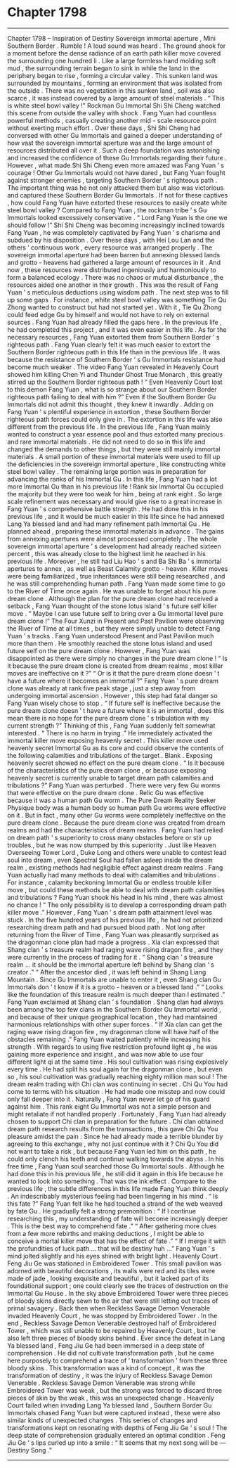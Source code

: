 
# Chapter 1798


---

Chapter 1798 – Inspiration of Destiny
Sovereign immortal aperture , Mini Southern Border .
Rumble !
A loud sound was heard .
The ground shook for a moment before the dense radiance of an earth path killer move covered the surrounding one hundred li .
Like a large formless hand molding soft mud , the surrounding terrain began to sink in while the land in the periphery began to rise , forming a circular valley .
This sunken land was surrounded by mountains , forming an environment that was isolated from the outside .
There was no vegetation in this sunken land , soil was also scarce , it was instead covered by a large amount of steel materials .
“ This is white steel bowl valley !” Rockman Gu Immortal Shi Shi Cheng watched this scene from outside the valley with shock .
Fang Yuan had countless powerful methods , casually creating another mid - scale resource point without exerting much effort .
Over these days , Shi Shi Cheng had conversed with other Gu Immortals and gained a deeper understanding of how vast the sovereign immortal aperture was and the large amount of resources distributed all over it .
Such a deep foundation was astonishing and increased the confidence of these Gu Immortals regarding their future .
However , what made Shi Shi Cheng even more amazed was Fang Yuan ’ s courage !
Other Gu Immortals would not have dared , but Fang Yuan fought against stronger enemies , targeting Southern Border ’ s righteous path .
The important thing was he not only attacked them but also was victorious and captured these Southern Border Gu Immortals .
If not for these captives , how could Fang Yuan have extorted these resources to easily create white steel bowl valley ?
Compared to Fang Yuan , the rockman tribe ’ s Gu Immortals looked excessively conservative .
“ Lord Fang Yuan is the one we should follow !” Shi Shi Cheng was becoming increasingly inclined towards Fang Yuan , he was completely captivated by Fang Yuan ’ s charisma and subdued by his disposition .
Over these days , with Hei Lou Lan and the others ’ continuous work , every resource was arranged properly .
The sovereign immortal aperture had been barren but annexing blessed lands and grotto - heavens had gathered a large amount of resources in it . And now , these resources were distributed ingeniously and harmoniously to form a balanced ecology .
There was no chaos or mutual disturbance , the resources aided one another in their growth .
This was the result of Fang Yuan ’ s meticulous deductions using wisdom path .
The next step was to fill up some gaps .
For instance , white steel bowl valley was something Tie Qu Zhong wanted to construct but had not started yet . With it , Tie Qu Zhong could feed edge Gu by himself and would not have to rely on external sources .
Fang Yuan had already filled the gaps here .
In the previous life , he had completed this project , and it was even easier in this life .
As for the necessary resources , Fang Yuan extorted them from Southern Border ’ s righteous path .
Fang Yuan clearly felt it was much easier to extort the Southern Border righteous path in this life than in the previous life .
It was because the resistance of Southern Border ’ s Gu Immortals resistance had become much weaker .
The video Fang Yuan revealed in Heavenly Court showed him killing Chen Yi and Thunder Ghost True Monarch , this greatly stirred up the Southern Border righteous path !
“ Even Heavenly Court lost to this demon Fang Yuan , what is so strange about our Southern Border righteous path failing to deal with him ?”
Even if the Southern Border Gu Immortals did not admit this thought , they knew it inwardly .
Adding on Fang Yuan ’ s plentiful experience in extortion , these Southern Border righteous path forces could only give in .
The extortion in this life was also different from the previous life .
In the previous life , Fang Yuan mainly wanted to construct a year essence pool and thus extorted many precious and rare immortal materials . He did not need to do so in this life and changed the demands to other things , but they were still mainly immortal materials .
A small portion of these immortal materials were used to fill up the deficiencies in the sovereign immortal aperture , like constructing white steel bowl valley .
The remaining large portion was in preparation for advancing the ranks of his Immortal Gu .
In this life , Fang Yuan had a lot more Immortal Gu than in his previous life !
Rank six Immortal Gu occupied the majority but they were too weak for him , being at rank eight .
So large scale refinement was necessary and would give rise to a great increase in Fang Yuan ’ s comprehensive battle strength .
He had done this in his previous life , and it would be much easier in this life since he had annexed Lang Ya blessed land and had many refinement path Immortal Gu .
He planned ahead , preparing these immortal materials in advance .
The gains from annexing apertures were almost processed completely . The whole sovereign immortal aperture ’ s development had already reached sixteen percent , this was already close to the highest limit he reached in his previous life .
Moreover , he still had Liu Hao ’ s and Ba Shi Ba ’ s immortal apertures to annex , as well as Beast Calamity grotto - heaven .
Killer moves were being familiarized , true inheritances were still being researched , and he was still comprehending human path .
Fang Yuan made some time to go to the River of Time once again .
He was unable to forget about his pure dream clone .
Although the plan for the pure dream clone had received a setback , Fang Yuan thought of the stone lotus island ’ s future self killer move .
“ Maybe I can use future self to bring over a Gu Immortal level pure dream clone !”
The Four Xunzi in Present and Past Pavilion were observing the River of Time at all times , but they were simply unable to detect Fang Yuan ’ s tracks .
Fang Yuan understood Present and Past Pavilion much more than them .
He smoothly reached the stone lotus island and used future self on the pure dream clone .
However , Fang Yuan was disappointed as there were simply no changes in the pure dream clone !
“ Is it because the pure dream clone is created from dream realms , most killer moves are ineffective on it ?”
“ Or is it that the pure dream clone doesn ’ t have a future where it becomes an immortal ?”
Fang Yuan ’ s pure dream clone was already at rank five peak stage , just a step away from undergoing immortal ascension .
However , this step had fatal danger so Fang Yuan wisely chose to stop .
“ If future self is ineffective because the pure dream clone doesn ’ t have a future where it is an immortal , does this mean there is no hope for the pure dream clone ’ s tribulation with my current strength ?”
Thinking of this , Fang Yuan suddenly felt somewhat interested .
“ There is no harm in trying .”
He immediately activated the immortal killer move exposing heavenly secret .
This killer move used heavenly secret Immortal Gu as its core and could observe the contents of the following calamities and tribulations of the target .
Blank .
Exposing heavenly secret showed no effect on the pure dream clone .
“ Is it because of the characteristics of the pure dream clone , or because exposing heavenly secret is currently unable to target dream path calamities and tribulations ?”
Fang Yuan was perturbed .
There were very few Gu worms that were effective on the pure dream clone .
Relic Gu was effective because it was a human path Gu worm . The Pure Dream Reality Seeker Physique body was a human body so human path Gu worms were effective on it .
But in fact , many other Gu worms were completely ineffective on the pure dream clone .
Because the pure dream clone was created from dream realms and had the characteristics of dream realms .
Fang Yuan had relied on dream path ’ s superiority to cross many obstacles before or stir up troubles , but he was now stumped by this superiority .
Just like Heaven Overseeing Tower Lord , Duke Long and others were unable to contest lead soul into dream , even Spectral Soul had fallen asleep inside the dream realm , existing methods had negligible effect against dream realms .
Fang Yuan actually had many methods to deal with calamities and tribulations .
For instance , calamity beckoning Immortal Gu or endless trouble killer move , but could these methods be able to deal with dream path calamities and tribulations ?
Fang Yuan shook his head in his mind , there was almost no chance !
“ The only possibility is to develop a corresponding dream path killer move .”
However , Fang Yuan ’ s dream path attainment level was stuck . In the five hundred years of his previous life , he had not prioritized researching dream path and had pursued blood path .
Not long after returning from the River of Time , Fang Yuan was pleasantly surprised as the dragonman clone plan had made a progress .
Xia clan expressed that Shang clan ’ s treasure realm had raging wave rising dragon fire , and they were currently in the process of trading for it .
“ Shang clan ’ s treasure realm … it should be the immortal aperture left behind by Shang clan ’ s creator .”
“ After the ancestor died , it was left behind in Shang Liang Mountain . Since Gu Immortals are unable to enter it , even Shang clan Gu Immortals don ’ t know if it is a grotto - heaven or a blessed land .”
“ Looks like the foundation of this treasure realm is much deeper than I estimated .”
Fang Yuan exclaimed at Shang clan ’ s foundation .
Shang clan had always been among the top few clans in the Southern Border Gu Immortal world , and because of their unique geographical location , they had maintained harmonious relationships with other super forces .
“ If Xia clan can get the raging wave rising dragon fire , my dragonman clone will have half of the obstacles remaining .”
Fang Yuan waited patiently while increasing his strength .
With regards to using five restriction profound light qi , he was gaining more experience and insight , and was now able to use four different light qi at the same time .
His soul cultivation was rising explosively every time . He had split his soul again for the dragonman clone , but even so , his soul cultivation was gradually reaching eighty million man soul !
The dream realm trading with Chi clan was continuing in secret .
Chi Qu You had come to terms with his situation .
He had made one misstep and now could only fall deeper into it .
Naturally , Fang Yuan never let go of his guard against him . This rank eight Gu Immortal was not a simple person and might retaliate if not handled properly .
Fortunately , Fang Yuan had already chosen to support Chi clan in preparation for the future .
Chi clan obtained dream path research results from the transactions , this gave Chi Qu You pleasure amidst the pain : Since he had already made a terrible blunder by agreeing to this exchange , why not just continue with it ?
Chi Qu You did not want to take a risk , but because Fang Yuan led him on this path , he could only clench his teeth and continue walking towards the abyss .
In his free time , Fang Yuan soul searched those Gu Immortal souls .
Although he had done this in his previous life , he still did it again in this life because he wanted to look into something .
That was the ink effect .
Compare to the previous life , the subtle differences in this life made Fang Yuan think deeply .
An indescribably mysterious feeling had been lingering in his mind .
“ Is this fate ?” Fang Yuan felt like he had touched a strand of the web weaved by fate Gu .
He gradually felt a strong premonition : “ If I continue researching this , my understanding of fate will become increasingly deeper . This is the best way to comprehend fate .”
“ After gathering more clues from a few more rebirths and making deductions , I might be able to conceive a mortal killer move that has the effect of fate .”
“ If I merge it with the profundities of luck path … that will be destiny huh …” Fang Yuan ’ s mind jolted slightly and his eyes shined with bright light .
Heavenly Court .
Feng Jiu Ge was stationed in Embroidered Tower .
This small pavilion was adorned with beautiful decorations , its walls were red and its tiles were made of jade , looking exquisite and beautiful , but it lacked part of its foundational support ; one could clearly see the traces of destruction on the Immortal Gu House .
In the sky above Embroidered Tower were three pieces of bloody skins directly sewn to the air that were still letting out traces of primal savagery .
Back then when Reckless Savage Demon Venerable invaded Heavenly Court , he was stopped by Embroidered Tower . In the end , Reckless Savage Demon Venerable destroyed half of Embroidered Tower , which was still unable to be repaired by Heavenly Court , but he also left three pieces of bloody skins behind .
Ever since the defeat in Lang Ya blessed land , Feng Jiu Ge had been immersed in a deep state of comprehension .
He did not cultivate transformation path , but he came here purposely to comprehend a trace of ‘ transformation ’ from these three bloody skins .
This transformation was a kind of concept , it was the transformation of destiny , it was the injury of Reckless Savage Demon Venerable .
Reckless Savage Demon Venerable was strong while Embroidered Tower was weak , but the strong was forced to discard three pieces of skin by the weak , this was an unexpected change .
Heavenly Court failed when invading Lang Ya blessed land , Southern Border Gu Immortals chased Fang Yuan but were captured instead , these were also similar kinds of unexpected changes .
This series of changes and transformations kept on resonating with depths of Feng Jiu Ge ’ s soul !
The deep state of comprehension gradually entered an optimal condition .
Feng Jiu Ge ’ s lips curled up into a smile : “ It seems that my next song will be — Destiny Song .”

---

